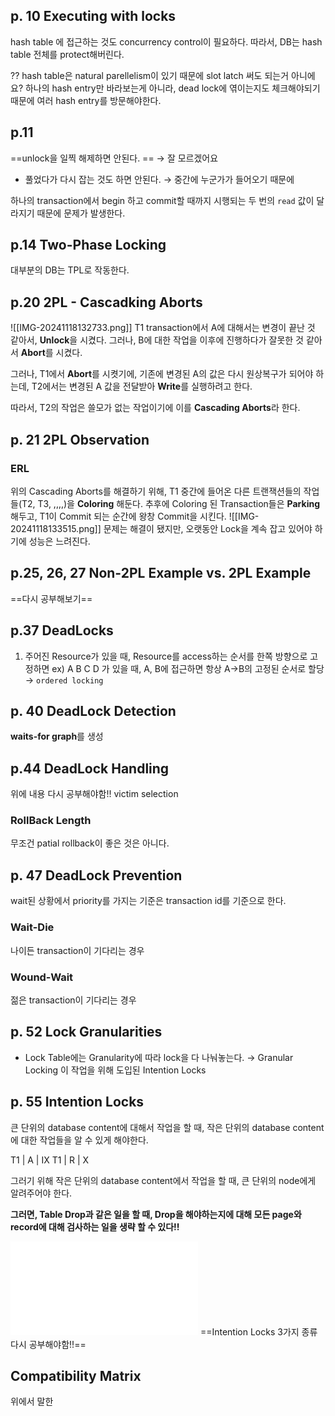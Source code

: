 ## p. 10 Executing with locks
hash table 에 접근하는 것도 concurrency control이 필요하다. 
따라서, DB는 hash table 전체를 protect해버린다. 

?? hash table은 natural parellelism이 있기 때문에 slot latch 써도 되는거 아니에요?
하나의 hash entry만 바라보는게 아니라, dead lock에 엮이는지도 체크해야되기 때문에
여러 hash entry를 방문해야한다. 

## p.11 
==unlock을 일찍 해제하면 안된다. ==
→ 잘 모르겠어요
+ 풀었다가 다시 잡는 것도 하면 안된다. 
  → 중간에 누군가가 들어오기 때문에 

하나의 transaction에서 begin 하고 commit할 때까지 시행되는 두 번의 `read` 값이 달라지기 때문에 문제가 발생한다.

## p.14 Two-Phase Locking
대부분의 DB는 TPL로 작동한다. 

## p.20 2PL - Cascadking Aborts
![[IMG-20241118132733.png]]
T1 transaction에서 A에 대해서는 변경이 끝난 것 같아서, **Unlock**을 시켰다. 
그러나, B에 대한 작업을 이후에 진행하다가 잘못한 것 같아서 **Abort**를 시켰다.

그러나, T1에서 **Abort**를 시켯기에, 기존에 변경된 A의 값은 다시 원상복구가 되어야 하는데, T2에서는 변경된 A 값을 전달받아 **Write**를 실행하려고 한다. 

따라서, T2의 작업은 쓸모가 없는 작업이기에 이를 **Cascading Aborts**라 한다. 

## p. 21 2PL Observation
### ERL
위의 Cascading Aborts를 해결하기 위해, T1 중간에 들어온 다른 트랜잭션들의 작업들(T2, T3, ,,,,)을 **Coloring** 해둔다. 
추후에 Coloring 된 Transaction들은 **Parking**해두고, T1이 Commit 되는 순간에 왕창 Commit을 시킨다. 
![[IMG-20241118133515.png]]
문제는 해결이 됐지만, 오랫동안 Lock을 계속 잡고 있어야 하기에 성능은 느려진다. 
## p.25, 26, 27 Non-2PL Example vs. 2PL Example
==다시 공부해보기==

## p.37 DeadLocks
1. 주어진 Resource가 있을 때, Resource를 access하는 순서를 한쪽 방향으로 고정하면 
   ex) A B C D 가 있을 때, A, B에 접근하면 항상 A→B의 고정된 순서로 할당
   → `ordered locking`
## p. 40 DeadLock Detection
**waits-for graph**를 생성

## p.44 DeadLock Handling
위에 내용 다시 공부해야함!!
victim selection
### RollBack Length
무조건 patial rollback이 좋은 것은 아니다. 

## p. 47 DeadLock Prevention
wait된 상황에서 
priority를 가지는 기준은 transaction id를 기준으로 한다. 
### Wait-Die
나이든 transaction이 기다리는 경우
### Wound-Wait
젊은 transaction이 기다리는 경우

## p. 52 Lock Granularities
- Lock Table에는 Granularity에 따라 lock을 다 나눠놓는다. 
  → Granular Locking
이 작업을 위해 도입된 Intention Locks

## p. 55 Intention Locks
큰 단위의 database content에 대해서 작업을 할 때, 
작은 단위의 database content에 대한 작업들을 알 수 있게 해야한다. 

T1 | A | IX
T1 | R | X

그러기 위해 작은 단위의 database content에서 작업을 할 때, 
큰 단위의 node에게 알려주어야 한다. 

**그러면, Table Drop과 같은 일을 할 때, Drop을 해야하는지에 대해 모든 page와 record에 대해 검사하는 일을 생략 할 수 있다!!**

![Intention Locks](../../../../Excalidraw/Intention%20Locks.md)
==Intention Locks 3가지 종류 다시 공부해야함!!==

## Compatibility Matrix
위에서 말한 